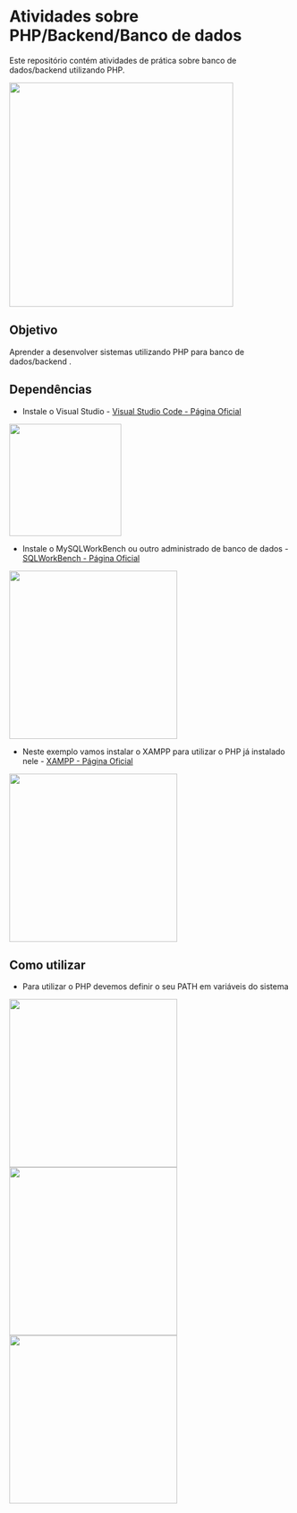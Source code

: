 # Atividades sobre PHP/Backend/Banco de dados

Este repositório contém atividades de prática sobre banco de dados/backend utilizando PHP.

<img src="https://upload.wikimedia.org/wikipedia/commons/thumb/c/c1/PHP_Logo.png/640px-PHP_Logo.png" width="400" />

## Objetivo
Aprender a desenvolver sistemas utilizando PHP para banco de dados/backend .

## Dependências

* Instale o Visual Studio - [Visual Studio Code - Página Oficial](https://code.visualstudio.com/)

 
<img src="https://upload.wikimedia.org/wikipedia/commons/9/9a/Visual_Studio_Code_1.35_icon.svg" width="200" />

* Instale o MySQLWorkBench ou outro administrado de banco de dados - [SQLWorkBench - Página Oficial](https://www.mysql.com/products/workbench/)

 <img src="https://upload.wikimedia.org/wikipedia/fr/6/62/MySQL.svg" width="300" />

 
* Neste exemplo vamos instalar o XAMPP para utilizar o PHP já instalado nele - [XAMPP - Página Oficial](https://www.apachefriends.org/pt_br/index.html)

 <img src="https://i0.wp.com/falandotech.com/wp-content/uploads/imagempost/xampp.jpg?ssl=1" width="300" />


## Como utilizar

* Para utilizar o PHP devemos definir o seu PATH em variáveis do sistema

 <img src="https://i0.wp.com/falandotech.com/wp-content/uploads/imagempost/xampp.jpg?ssl=1" width="300" />

 <img src="https://i0.wp.com/falandotech.com/wp-content/uploads/imagempost/xampp.jpg?ssl=1" width="300" />

 <img src="https://i0.wp.com/falandotech.com/wp-content/uploads/imagempost/xampp.jpg?ssl=1" width="300" />
